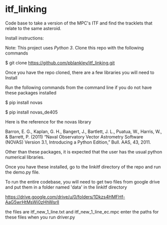 # itf_linking
Code base to take a version of the MPC's ITF and find the tracklets that relate to the same asteroid.

Install instructions:

Note: This project uses *Python 3*.
Clone this repo with the following commands

$ git clone https://github.com/pblankley/itf_linking.git

Once you have the repo cloned, there are a few libraries you will need to Install

Run the following commands from the command line if you do not have these packages installed

$ pip install novas

$ pip install novas_de405

Here is the reference for the novas library

Barron, E. G., Kaplan, G. H., Bangert, J., Bartlett, J. L., Puatua, W., Harris, W., & Barrett, P. (2011) “Naval Observatory Vector Astrometry Software (NOVAS) Version 3.1, Introducing a Python Edition,” Bull. AAS, 43, 2011.

Other than these packages, it is expected that the user has the usual python numerical libraries.

Once you have these installed, go to the linkitf directory of the repo and run the demo.py file.

To run the entire codebase, you will need to get two files from google drive and put them in a folder named 'data' in the linkitf directory

https://drive.google.com/drive/u/0/folders/1Dkzs4HMFHf-AaG5wrHtMsWi0zHhWsrlI

the files are itf_new_1_line.txt and itf_new_1_line_ec.mpc enter the paths for these files when you run driver.py 
